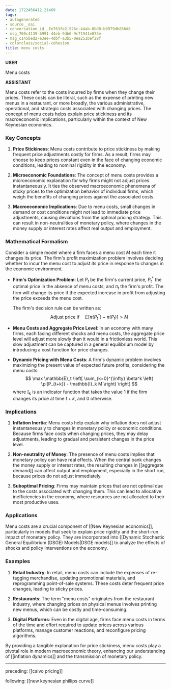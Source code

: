 ```yaml
---
date: 1722456412.21469
tags:
- autogenerated
- source__oai
- conversation_id__fe763fe2-526c-44ab-8bd0-b0979db856d8
- msg_760c4139-6991-44eb-9db6-9c71941e873e
- msg_c145bed2-e3ee-4dbf-a3b5-0ea251bef28f
- colorclass/social-cohesion
title: menu costs
---
```


**USER**

Menu costs


**ASSISTANT**

Menu costs refer to the costs incurred by firms when they change their prices. These costs can be literal, such as the expense of printing new menus in a restaurant, or more broadly, the various administrative, operational, and strategic costs associated with changing prices. The concept of menu costs helps explain price stickiness and its macroeconomic implications, particularly within the context of New Keynesian economics.

### Key Concepts

1. **Price Stickiness**:
   Menu costs contribute to price stickiness by making frequent price adjustments costly for firms. As a result, firms may choose to keep prices constant even in the face of changing economic conditions, leading to nominal rigidity in the economy.

2. **Microeconomic Foundations**:
   The concept of menu costs provides a microeconomic explanation for why firms might not adjust prices instantaneously. It ties the observed macroeconomic phenomena of sticky prices to the optimization behavior of individual firms, which weigh the benefits of changing prices against the associated costs.

3. **Macroeconomic Implications**:
   Due to menu costs, small changes in demand or cost conditions might not lead to immediate price adjustments, causing deviations from the optimal pricing strategy. This can result in non-neutralities of monetary policy, where changes in the money supply or interest rates affect real output and employment.

### Mathematical Formalism

Consider a simple model where a firm faces a menu cost $M$ each time it changes its price. The firm's profit maximization problem involves deciding whether to incur the menu cost to adjust its price in response to changes in the economic environment.

- **Firm's Optimization Problem**:
  Let $P_t$ be the firm's current price, $P_t^*$ the optimal price in the absence of menu costs, and $\pi_t$ the firm's profit. The firm will change its price if the expected increase in profit from adjusting the price exceeds the menu cost.

  The firm's decision rule can be written as:
  $$
  \text{Adjust price if} \quad \mathbb{E}[\pi(P_t^*) - \pi(P_t)] > M
  $$

- **Menu Costs and Aggregate Price Level**:
  In an economy with many firms, each facing different shocks and menu costs, the aggregate price level will adjust more slowly than it would in a frictionless world. This slow adjustment can be captured in a general equilibrium model by introducing a cost function for price changes.

- **Dynamic Pricing with Menu Costs**:
  A firm's dynamic problem involves maximizing the present value of expected future profits, considering the menu costs:
  $$
  \max \mathbb{E}_t \left[ \sum_{k=0}^{\infty} \beta^k \left( \pi(P_{t+k}) - \mathbb{I}_k M \right) \right]
  $$
  where $\mathbb{I}_k$ is an indicator function that takes the value 1 if the firm changes its price at time $t+k$, and 0 otherwise.

### Implications

1. **Inflation Inertia**:
   Menu costs help explain why inflation does not adjust instantaneously to changes in monetary policy or economic conditions. Because firms face costs when changing prices, they may delay adjustments, leading to gradual and persistent changes in the price level.

2. **Non-neutrality of Money**:
   The presence of menu costs implies that monetary policy can have real effects. When the central bank changes the money supply or interest rates, the resulting changes in [[aggregate demand]] can affect output and employment, especially in the short run, because prices do not adjust immediately.

3. **Suboptimal Pricing**:
   Firms may maintain prices that are not optimal due to the costs associated with changing them. This can lead to allocative inefficiencies in the economy, where resources are not allocated to their most productive uses.

### Applications

Menu costs are a crucial component of [[New Keynesian economics]], particularly in models that seek to explain price rigidity and the short-run impact of monetary policy. They are incorporated into [[Dynamic Stochastic General Equilibrium (DSGE) Models|DSGE models]] to analyze the effects of shocks and policy interventions on the economy.

### Examples

1. **Retail Industry**:
   In retail, menu costs can include the expenses of re-tagging merchandise, updating promotional materials, and reprogramming point-of-sale systems. These costs deter frequent price changes, leading to sticky prices.

2. **Restaurants**:
   The term "menu costs" originates from the restaurant industry, where changing prices on physical menus involves printing new menus, which can be costly and time-consuming.

3. **Digital Platforms**:
   Even in the digital age, firms face menu costs in terms of the time and effort required to update prices across various platforms, manage customer reactions, and reconfigure pricing algorithms.

By providing a tangible explanation for price stickiness, menu costs play a pivotal role in modern macroeconomic theory, enhancing our understanding of [[inflation dynamics]] and the transmission of monetary policy.


---

preceding: [[calvo pricing]]  


following: [[new keynesian phillips curve]]